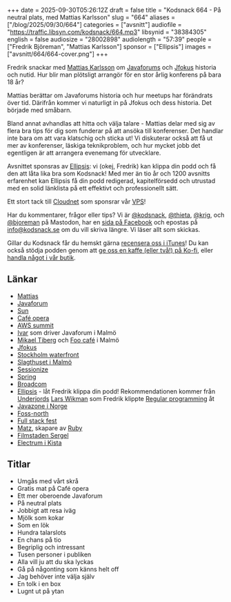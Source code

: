 +++
date = 2025-09-30T05:26:12Z
draft = false
title = "Kodsnack 664 - På neutral plats, med Mattias Karlsson"
slug = "664"
aliases = ["/blog/2025/09/30/664"]
categories = ["avsnitt"]
audiofile = "https://traffic.libsyn.com/kodsnack/664.mp3"
libsynid = "38384305"
english = false
audiosize = "28002898"
audiolength = "57:39"
people = ["Fredrik Björeman", "Mattias Karlsson"]
sponsor = ["Ellipsis"]
images = ["avsnitt/664/664-cover.png"]
+++

Fredrik snackar med [Mattias Karlsson](https://www.linkedin.com/in/mattiask/) om [Javaforums](http://www.jforum.se/) och [Jfokus](https://www.jfokus.se/) historia och nutid. Hur blir man plötsligt arrangör för en stor årlig konferens på bara 18 år?

Mattias berättar om Javaforums historia och hur meetups har förändrats över tid. Därifrån kommer vi naturligt in på Jfokus och dess historia. Det började med småbarn.

Bland annat avhandlas att hitta och välja talare - Mattias delar med sig av flera bra tips för dig som funderar på att ansöka till konferenser. Det handlar inte bara om att vara klatschig och sticka ut! Vi diskuterar också att få ut mer av konferenser, läskiga teknikproblem, och hur mycket jobb det egentligen är att arrangera evenemang för utvecklare.

Avsnittet sponsras av [Ellipsis](http://www.ellipsis.se): vi (okej, Fredrik) kan klippa din podd och få den att låta lika bra som Kodsnack! Med mer än tio år och 1200 avsnitts erfarenhet kan Ellipsis få din podd redigerad, kapitelförsedd och utrustad med en solid länklista på ett effektivt och professionellt sätt.

Ett stort tack till [Cloudnet](https://www.cloudnet.se) som sponsrar vår [VPS](https://en.wikipedia.org/wiki/Virtual_private_server)!

Har du kommentarer, frågor eller tips? Vi är [@kodsnack](https://social.podsnack.se/@kodsnack), [@thieta](https://6510.nu/@thieta), [@krig](https://6510.nu/@krig), och [@bjoreman](https://toot.cafe/@bjoreman) på Mastodon, har en [sida på Facebook](https://www.facebook.com/) och epostas på [info@kodsnack.se](mailto:info@kodsnack.se) om du vill skriva längre. Vi läser allt som skickas.

Gillar du Kodsnack får du hemskt gärna [recensera oss i iTunes](https://itunes.apple.com/se/podcast/kodsnack/id561631498?l=en)! Du kan också stödja podden genom att <a href="https://ko-fi.com/kodsnack" rel="payment">ge oss en kaffe (eller två!) på Ko-fi</a>, eller [handla något i vår butik](https://shop.spreadshirt.se/kodsnack/).

## Länkar
* [Mattias](https://www.linkedin.com/in/mattiask/)
* [Javaforum](http://www.jforum.se/)
* [Sun](https://en.wikipedia.org/wiki/Sun_Microsystems)
* [Café opera](https://sv.wikipedia.org/wiki/Caf%C3%A9_Opera)
* [AWS summit](https://aws.amazon.com/events/summits/)
* [Ivar](https://www.linkedin.com/in/ivargrimstad/?originalSubdomain=se) som driver Javaforum i Malmö
* [Mikael Tiberg](https://www.linkedin.com/in/michaeltiberg/?originalSubdomain=se) och [Foo café](https://foocafe.org/) i Malmö
* [Jfokus](https://www.jfokus.se/)
* [Stockholm waterfront](https://stockholmwaterfront.com/)
* [Slagthuset i Malmö](https://www.slagthuset.se/)
* [Sessionize](https://sessionize.com/)
* [Spring](https://en.wikipedia.org/wiki/Spring_Framework)
* [Broadcom](https://en.wikipedia.org/wiki/Broadcom)
* [Ellipsis](http://www.ellipsis.se) - låt Fredrik klippa din podd! Rekommendationen kommer från [Underjords](https://underjord.io/) [Lars Wikman](https://underjord.io/lars.html) som Fredrik klippte [Regular programming](https://www.regprog.com/) åt
* [Javazone i Norge](https://2025.javazone.no/en/aboutUs)
* [Foss-north](https://foss-north.se/)
* [Full stack fest](https://2019.fullstackfest.com/)
* [Matz](https://en.wikipedia.org/wiki/Yukihiro_Matsumoto), skapare av [Ruby](https://en.wikipedia.org/wiki/Ruby_%28programming_language%29)
* [Filmstaden Sergel](https://sv.wikipedia.org/wiki/Filmstaden_Sergel)
* [Electrum i Kista](https://kista.com/)

## Titlar
* Umgås med vårt skrå
* Gratis mat på Café opera
* Ett mer oberoende Javaforum
* På neutral plats
* Jobbigt att resa iväg
* Mjölk som kokar
* Som en lök
* Hundra talarslots
* En chans på tio
* Begriplig och intressant
* Tusen personer i publiken
* Alla vill ju att du ska lyckas
* Gå på någonting som känns helt off
* Jag behöver inte välja själv
* En tolk i en box
* Lugnt ut på ytan
